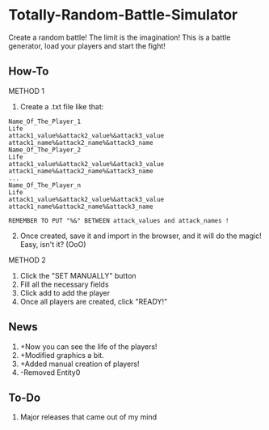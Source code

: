 # Totally-Random-Battle-Simulator
Create a random battle! The limit is the imagination!
This is a battle generator, load your players and start the fight!

## How-To

METHOD 1

1. Create a .txt file like that:
```
Name_Of_The_Player_1
Life
attack1_value%&attack2_value%&attack3_value
attack1_name%&attack2_name%&attack3_name
Name_Of_The_Player_2
Life
attack1_value%&attack2_value%&attack3_value
attack1_name%&attack2_name%&attack3_name
...
Name_Of_The_Player_n
Life
attack1_value%&attack2_value%&attack3_value
attack1_name%&attack2_name%&attack3_name
```

```
REMEMBER TO PUT "%&" BETWEEN attack_values and attack_names !
```
2. Once created, save it and import in the browser, and it will do the magic! Easy, isn't it? (OoO)

METHOD 2

1. Click the "SET MANUALLY" button
2. Fill all the necessary fields
3. Click add to add the player
4. Once all players are created, click "READY!"

## News

1. +Now you can see the life of the players!
2. +Modified graphics a bit.
3. +Added manual creation of players!
4. -Removed Entity0

## To-Do

1. Major releases that came out of my mind
